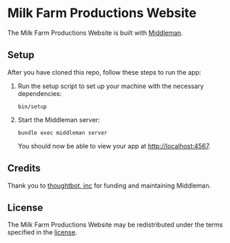 # Milk Farm Productions Website

The Milk Farm Productions Website is built with [Middleman].

[Middleman]: https://middlemanapp.com/

## Setup

After you have cloned this repo, follow these steps to run the app:

1. Run the setup script to set up your machine with the necessary dependencies:

    ```
    bin/setup
    ```

1. Start the Middleman server:

    ```
    bundle exec middleman server
    ```

    You should now be able to view your app at <http://localhost:4567>.

## Credits

Thank you to [thoughtbot, inc](http://thoughtbot.com) for funding and maintaining Middleman.

## License

The Milk Farm Productions Website may be redistributed under the terms specified in the [license](LICENSE.md).
